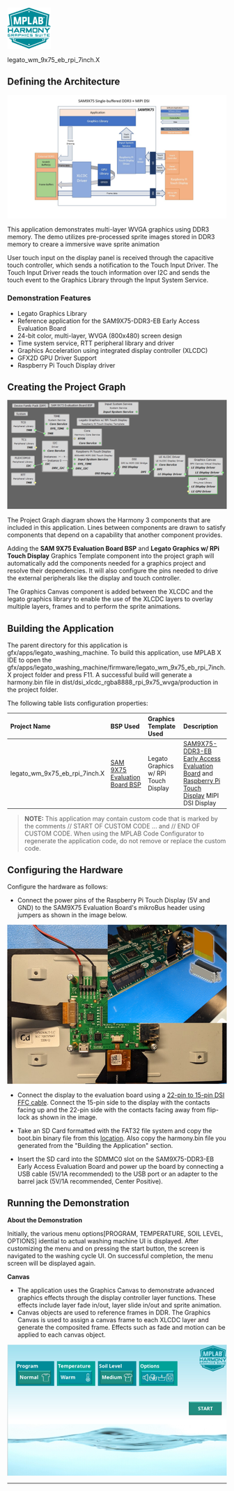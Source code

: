 
![](../../../../images/mhgs.png)

legato_wm_9x75_eb_rpi_7inch.X

Defining the Architecture
-------------------------

![](../../../../images/legato_sam9x75_single_buffer_arch_mipi.png)

This application demonstrates multi-layer WVGA graphics using DDR3 memory.
The demo utilizes pre-processed sprite images stored in DDR3 memory to creare a immersive wave sprite animation

User touch input on the display panel is received through the capacitive touch controller, which sends a notification to the Touch Input Driver. The Touch Input Driver reads the touch information over I2C and sends the touch event to the Graphics Library through the Input System Service.

### Demonstration Features

-   Legato Graphics Library
-   Reference application for the SAM9X75-DDR3-EB Early Access Evaluation Board
-   24-bit color, multi-layer, WVGA (800x480) screen design
-   Time system service, RTT peripheral library and driver
-   Graphics Acceleration using integrated display controller (XLCDC)
-   GFX2D GPU Driver Support
-   Raspberry Pi Touch Display driver

Creating the Project Graph
--------------------------

![](../../../../images/sam_9x75_eb_wm_mipi.png)

The Project Graph diagram shows the Harmony 3 components that are included in this application. Lines between components are drawn to satisfy components that depend on a capability that another component provides.

Adding the **SAM 9X75 Evaluation Board BSP** and **Legato Graphics w/ RPi Touch Display** Graphics Template component into the project graph will automatically add the components needed for a graphics project and resolve their dependencies. It will also configure the pins needed to drive the external peripherals like the display and touch controller.

The Graphics Canvas component is added between the XLCDC and the legato graphics library to enable the use of the XLCDC layers to overlay multiple layers, frames and to perform the sprite animations.

Building the Application
------------------------

The parent directory for this application is gfx/apps/legato\_washing\_machine. To build this application, use MPLAB X IDE to open the gfx/apps/legato\_washing\_machine/firmware/legato\_wm\_9x75\_eb\_rpi_7inch.X project folder and press F11.
A successful build will generate a harmony.bin file in dist/dsi_xlcdc_rgba8888_rpi_9x75_wvga/production in the project folder.

The following table lists configuration properties:

|Project Name|BSP Used|Graphics Template Used|Description|
|:-----------|:-------|:---------------------|:----------|
|legato\_wm\_9x75\_eb\_rpi_7inch.X|[SAM 9X75 Evaluation Board BSP](https://www.microchip.com/en-us/development-tool/EA14J50A) |Legato Graphics w/ RPi Touch Display|[SAM9X75-DDR3-EB Early Access Evaluation Board](https://www.microchip.com/en-us/development-tool/EA14J50A) and [Raspberry Pi Touch Display](https://www.raspberrypi.com/products/raspberry-pi-touch-display/) MIPI DSI Display|

> **NOTE:** This application may contain custom code that is marked by the comments // START OF CUSTOM CODE ... and // END OF CUSTOM CODE. When using the MPLAB Code Configurator to regenerate the application code, do not remove or replace the custom code.


Configuring the Hardware
------------------------

Configure the hardware as follows:
-   Connect the power pins of the Raspberry Pi Touch Display (5V and GND) to the SAM9X75 Evaluation Board's mikroBus header using jumpers as shown in the image below.

![](../../../../images/sam_9x75_eb_mipi.png)

-   Connect the display to the evaluation board using a [22-pin to 15-pin DSI FFC cable](https://www.waveshare.com/dsi-cable-15cm.htm). Connect the 15-pin side to the display with the contacts facing up and the 22-pin side with the contacts facing away from flip-lock as shown in the image.

-	Take an SD Card formatted with the FAT32 file system and copy the boot.bin binary file from this [location](./binaries/boot.bin). Also copy the harmony.bin file you generated from the "Building the Application" section.

-   Insert the SD card into the SDMMC0 slot on the SAM9X75-DDR3-EB Early Access Evaluation Board and power up the board by connecting a USB cable (5V/1A recommended) to the USB port or an adapter to the barrel jack (5V/1A recommended, Center Positive).

Running the Demonstration
-------------------------

**About the Demonstration**

Initially, the various menu options[PROGRAM, TEMPERATURE, SOIL LEVEL, OPTIONS] idential to actual washing machine UI is displayed. After customizing the menu and on pressing the start button, the screen is navigated to the washing cycle UI. On successful completion, the menu screen will be displayed again.

**Canvas**

-   The application uses the Graphics Canvas to demonstrate advanced graphics effects through the display controller layer functions. These effects include layer fade in/out, layer slide in/out and sprite animation.
-   Canvas objects are used to reference frames in DDR. The Graphics Canvas is used to assign a canvas frame to each XLCDC layer and generate the composited frame. Effects such as fade and motion can be applied to each canvas object.
   
![](../../../../images/legato_washing_machine.png)

* * * * *
